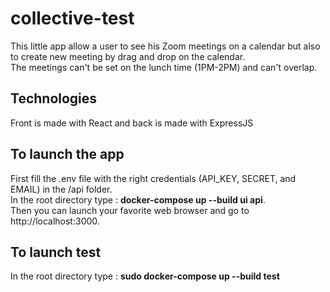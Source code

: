 # collective-test

This little app allow a user to see his Zoom meetings on a calendar but also to create new meeting by drag and drop on the calendar.<br/>
The meetings can't be set on the lunch time (1PM-2PM) and can't overlap.

## Technologies

Front is made with React and back is made with ExpressJS

## To launch the app

First fill the .env file with the right credentials (API_KEY, SECRET, and EMAIL) in the /api folder.<br/>
In the root directory type : **docker-compose up --build ui api**.<br/>
Then you can launch your favorite web browser and go to http://localhost:3000.<br/>

## To launch test

In the root directory type : **sudo docker-compose up --build test**
